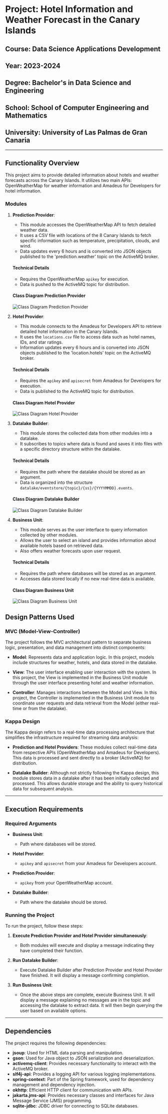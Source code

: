 # Project: Hotel Information and Weather Forecast in the Canary Islands
## Course: Data Science Applications Development
## Year: 2023-2024
## Degree: Bachelor's in Data Science and Engineering
## School: School of Computer Engineering and Mathematics
## University: University of Las Palmas de Gran Canaria
---

## Functionality Overview
This project aims to provide detailed information about hotels and weather forecasts across the Canary Islands. It utilizes two main APIs: OpenWeatherMap for weather information and Amadeus for Developers for hotel information.

### Modules

1. **Prediction Provider**:
   - This module accesses the OpenWeatherMap API to fetch detailed weather data.
   - It uses a CSV file with locations of the 8 Canary Islands to fetch specific information such as temperature, precipitation, clouds, and wind.
   - Data updates every 6 hours and is converted into JSON objects published to the 'prediction.weather' topic on the ActiveMQ broker.

   #### Technical Details
   - Requires the OpenWeatherMap `apikey` for execution.
   - Data is pushed to the ActiveMQ topic for distribution.

   #### Class Diagram Prediction Provider
   ![Class Diagram Prediction Provider](https://github.com/Lauuaguiar/Entrega-Extraordinaria/assets/145450311/1cd41eeb-8d3e-4c36-97e4-c68722d8febd)


2. **Hotel Provider**:
   - This module connects to the Amadeus for Developers API to retrieve detailed hotel information in the Canary Islands.
   - It uses the `locations.csv` file to access data such as hotel names, IDs, and star ratings.
   - Information updates every 6 hours and is converted into JSON objects published to the 'location.hotels' topic on the ActiveMQ broker.

   #### Technical Details
   - Requires the `apikey` and `apisecret` from Amadeus for Developers for execution.
   - Data is published to the ActiveMQ topic for distribution.

   #### Class Diagram Hotel Provider
   ![Class Diagram Hotel Provider](https://github.com/Lauuaguiar/Entrega-Extraordinaria/assets/145450311/a512d1ec-c2ea-46dd-b942-4d7308fc6ea9)

3. **Datalake Builder**:
   - This module stores the collected data from other modules into a datalake.
   - It subscribes to topics where data is found and saves it into files with a specific directory structure within the datalake.

   #### Technical Details
   - Requires the path where the datalake should be stored as an argument.
   - Data is organized into the structure `datalake/eventstore/{topic}/{ss}/{YYYYMMDD}.events`.

   #### Class Diagram Datalake Builder
   ![Class Diagram Datalake Builder](https://github.com/Lauuaguiar/Entrega-Extraordinaria/assets/145450311/7ae19c40-0b3d-420a-a377-316e837e8ed4)


4. **Business Unit**:
   - This module serves as the user interface to query information collected by other modules.
   - Allows the user to select an island and provides information about available hotels based on retrieved data.
   - Also offers weather forecasts upon user request.

   #### Technical Details
   - Requires the path where databases will be stored as an argument.
   - Accesses data stored locally if no new real-time data is available.

   #### Class Diagram Business Unit
   ![Class Diagram Business Unit](https://github.com/Lauuaguiar/Entrega-Extraordinaria/assets/145450311/bb1f8103-d77c-41fd-8e37-932d7de75766)



## Design Patterns Used
### MVC (Model-View-Controller)
The project follows the MVC architectural pattern to separate business logic, presentation, and data management into distinct components:

- **Model**: Represents data and application logic. In this project, models include structures for weather, hotels, and data stored in the datalake.

- **View**: The user interface enabling user interaction with the system. In this project, the View is implemented in the Business Unit module through the user interface presenting hotel and weather information.

- **Controller**: Manages interactions between the Model and View. In this project, the Controller is implemented in the Business Unit module to coordinate user requests and data retrieval from the Model (either real-time or from the datalake).

### Kappa Design
The Kappa design refers to a real-time data processing architecture that simplifies the infrastructure required for streaming data analysis:

- **Prediction and Hotel Providers**: These modules collect real-time data from respective APIs (OpenWeatherMap and Amadeus for Developers). This data is processed and sent directly to a broker (ActiveMQ) for distribution.

- **Datalake Builder**: Although not strictly following the Kappa design, this module stores data in a datalake after it has been initially collected and processed. This allows durable storage and the ability to query historical data for subsequent analysis.

---

## Execution Requirements
### Required Arguments
- **Business Unit**:
  - Path where databases will be stored.

  
- **Hotel Provider**:
  - `apikey` and `apisecret` from your Amadeus for Developers account.

  
- **Prediction Provider**:
  - `apikey` from your OpenWeatherMap account.

  
- **Datalake Builder**:
  - Path where the datalake should be stored.
  
### Running the Project
To run the project, follow these steps:

1. **Execute Prediction Provider and Hotel Provider simultaneously**:
   - Both modules will execute and display a message indicating they have completed their function.

2. **Run Datalake Builder**:
   - Execute Datalake Builder after Prediction Provider and Hotel Provider have finished. It will display a message confirming completion.

3. **Run Business Unit**:
   - Once the above steps are complete, execute Business Unit. It will display a message explaining no messages are in the topic and accessing the datalake to extract data. It will then begin querying the user based on available options.

---

## Dependencies
The project requires the following dependencies:

- **jsoup**: Used for HTML data parsing and manipulation.
- **gson**: Used for Java object to JSON serialization and deserialization.
- **activemq-client**: Provides necessary functionality to interact with the ActiveMQ broker.
- **slf4j-api**: Provides a logging API for various logging implementations.
- **spring-context**: Part of the Spring framework, used for dependency management and dependency injection.
- **okhttp**: Efficient HTTP client for communication with APIs.
- **jakarta.jms-api**: Provides necessary classes and interfaces for Java Message Service (JMS) programming.
- **sqlite-jdbc**: JDBC driver for connecting to SQLite databases.

```
